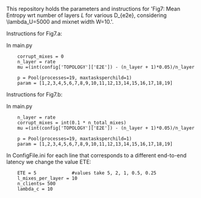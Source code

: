This repository holds the parameters and instructions for 'Fig7: Mean Entropy wrt number of layers $L$ for various D_{e2e}, considering \lambda_U=5000 and mixnet width W=10.'.


Instructions for Fig7.a:

In main.py

        corrupt_mixes = 0
        n_layer = rate
        mu =(int(config['TOPOLOGY']['E2E']) - (n_layer + 1)*0.05)/n_layer

        p = Pool(processes=19, maxtasksperchild=1)
        param = [1,2,3,4,5,6,7,8,9,10,11,12,13,14,15,16,17,18,19]

    

Instructions for Fig7.b:

In main.py
        
        n_layer = rate
        corrupt_mixes = int(0.1 * n_total_mixes)
        mu =(int(config['TOPOLOGY']['E2E']) - (n_layer + 1)*0.05)/n_layer

        p = Pool(processes=19, maxtasksperchild=1)
        param = [1,2,3,4,5,6,7,8,9,10,11,12,13,14,15,16,17,18,19]
    
In ConfigFile.ini for each line that corresponds to a different end-to-end latency we change the value ETE:

        ETE = 5             #values take 5, 2, 1, 0.5, 0.25
        l_mixes_per_layer = 10
        n_clients= 500
        lambda_c = 10